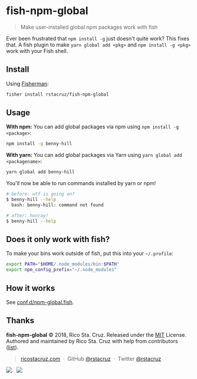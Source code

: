 # fish-npm-global

> Make user-installed global npm packages work with fish

Ever been frustrated that `npm install -g` just doesn't quite work? This fixes that. A fish plugin to make `yarn global add <pkg>` and `npm install -g <pkg>` work with your Fish shell.

## Install

Using [Fisherman](https://github.com/fisherman/fisherman):

```sh
fisher install rstacruz/fish-npm-global
```

## Usage

__With npm:__ You can add global packages via npm using `npm install -g <package>`:

```sh
npm install -g benny-hill
```

__With yarn:__ You can add global packages via Yarn using `yarn global add <packagename>`:

```sh
yarn global add benny-hill
```

You'll now be able to run commands installed by yarn or npm!

```sh
# before: wtf is going on?
$ benny-hill --help
  bash: benny-hill: command not found

# after: hooray!
$ benny-hill --help
```

## Does it only work with fish?

To make your bins work outside of fish, put this into your `~/.profile`:

```sh
export PATH="$HOME/.node_modules/bin:$PATH"
export npm_config_prefix="~/.node_modules"
```

## How it works

See [conf.d/npm-global.fish](conf.d/npm-global.fish).

## Thanks

**fish-npm-global** © 2018, Rico Sta. Cruz. Released under the [MIT] License.<br>
Authored and maintained by Rico Sta. Cruz with help from contributors ([list][contributors]).

> [ricostacruz.com](http://ricostacruz.com) &nbsp;&middot;&nbsp;
> GitHub [@rstacruz](https://github.com/rstacruz) &nbsp;&middot;&nbsp;
> Twitter [@rstacruz](https://twitter.com/rstacruz)

[![](https://img.shields.io/github/followers/rstacruz.svg?style=social&label=@rstacruz)](https://github.com/rstacruz) &nbsp;
[![](https://img.shields.io/twitter/follow/rstacruz.svg?style=social&label=@rstacruz)](https://twitter.com/rstacruz)

[MIT]: http://mit-license.org/
[contributors]: http://github.com/rstacruz/fish-npm-install-g/contributors
